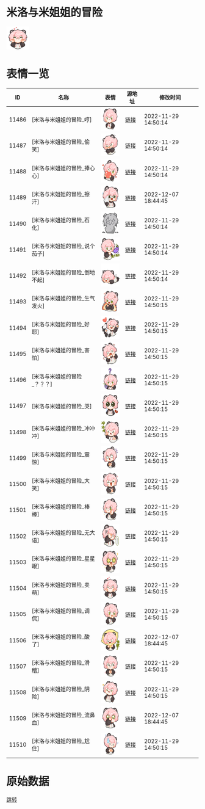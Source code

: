 # 米洛与米姐姐的冒险

<img src="./cover.png" height="60" alt="cover" />

# 表情一览

|ID|名称|表情|源地址|修改时间|
|----|----|----|----|----|
|11486|[米洛与米姐姐的冒险_哼]|<img src="./pic/011486_%5B米洛与米姐姐的冒险_哼%5D.png" height="60" alt="哼"/>|[链接](https://i0.hdslb.com/bfs/garb/item/42539d0c4d055f78d13ff8a6efd00bff0e0c865a.png)|2022-11-29 14:50:14|
|11487|[米洛与米姐姐的冒险_偷笑]|<img src="./pic/011487_%5B米洛与米姐姐的冒险_偷笑%5D.png" height="60" alt="偷笑"/>|[链接](https://i0.hdslb.com/bfs/garb/item/a29ed271860f68e7ef9d7d912b019c771c03bcba.png)|2022-11-29 14:50:14|
|11488|[米洛与米姐姐的冒险_捧心心]|<img src="./pic/011488_%5B米洛与米姐姐的冒险_捧心心%5D.png" height="60" alt="捧心心"/>|[链接](https://i0.hdslb.com/bfs/garb/item/ea4650317ad14004ca3c879da38eb6601fc38947.png)|2022-11-29 14:50:14|
|11489|[米洛与米姐姐的冒险_擦汗]|<img src="./pic/011489_%5B米洛与米姐姐的冒险_擦汗%5D.png" height="60" alt="擦汗"/>|[链接](https://i0.hdslb.com/bfs/garb/item/3677d3799e8ba8246cb3c50f3e95358d300db8f7.png)|2022-12-07 18:44:45|
|11490|[米洛与米姐姐的冒险_石化]|<img src="./pic/011490_%5B米洛与米姐姐的冒险_石化%5D.png" height="60" alt="石化"/>|[链接](https://i0.hdslb.com/bfs/garb/item/3e06607c87e3f24d51293c1102049f64b1b9119c.png)|2022-11-29 14:50:14|
|11491|[米洛与米姐姐的冒险_说个茄子]|<img src="./pic/011491_%5B米洛与米姐姐的冒险_说个茄子%5D.png" height="60" alt="说个茄子"/>|[链接](https://i0.hdslb.com/bfs/garb/item/49787731e3a0772f8ed3c0fbedb0e12c39de7138.png)|2022-11-29 14:50:14|
|11492|[米洛与米姐姐的冒险_倒地不起]|<img src="./pic/011492_%5B米洛与米姐姐的冒险_倒地不起%5D.png" height="60" alt="倒地不起"/>|[链接](https://i0.hdslb.com/bfs/garb/item/fd2f2d6d3e6f15248419480f6389da8073e5058a.png)|2022-11-29 14:50:14|
|11493|[米洛与米姐姐的冒险_生气发火]|<img src="./pic/011493_%5B米洛与米姐姐的冒险_生气发火%5D.png" height="60" alt="生气发火"/>|[链接](https://i0.hdslb.com/bfs/garb/item/0c97e8919a9c4c4cef0e2f047f2f7baaad9ac10c.png)|2022-11-29 14:50:15|
|11494|[米洛与米姐姐的冒险_好耶]|<img src="./pic/011494_%5B米洛与米姐姐的冒险_好耶%5D.png" height="60" alt="好耶"/>|[链接](https://i0.hdslb.com/bfs/garb/item/6d5758dbd1d8a240570b780e1975d624baf5f161.png)|2022-11-29 14:50:15|
|11495|[米洛与米姐姐的冒险_害怕]|<img src="./pic/011495_%5B米洛与米姐姐的冒险_害怕%5D.png" height="60" alt="害怕"/>|[链接](https://i0.hdslb.com/bfs/garb/item/35dcf79da1a328d6507c8c5deaa07a6136399ffa.png)|2022-11-29 14:50:15|
|11496|[米洛与米姐姐的冒险_？？？]|<img src="./pic/011496_%5B米洛与米姐姐的冒险_？？？%5D.png" height="60" alt="？？？"/>|[链接](https://i0.hdslb.com/bfs/garb/item/c5954be7bc15caab7c1f4178b16e9c1c451dae10.png)|2022-11-29 14:50:15|
|11497|[米洛与米姐姐的冒险_哭]|<img src="./pic/011497_%5B米洛与米姐姐的冒险_哭%5D.png" height="60" alt="哭"/>|[链接](https://i0.hdslb.com/bfs/garb/item/dfdead40a515f3e8d1143f130f3b6f7bb4bf8e90.png)|2022-11-29 14:50:15|
|11498|[米洛与米姐姐的冒险_冲冲冲]|<img src="./pic/011498_%5B米洛与米姐姐的冒险_冲冲冲%5D.png" height="60" alt="冲冲冲"/>|[链接](https://i0.hdslb.com/bfs/garb/item/47294b1d8fb8ec78410cd7f0156bcf010811f2a2.png)|2022-11-29 14:50:15|
|11499|[米洛与米姐姐的冒险_震惊]|<img src="./pic/011499_%5B米洛与米姐姐的冒险_震惊%5D.png" height="60" alt="震惊"/>|[链接](https://i0.hdslb.com/bfs/garb/item/b26dfbab8aba070b74cf1a34221772865bca7b2b.png)|2022-11-29 14:50:15|
|11500|[米洛与米姐姐的冒险_大笑]|<img src="./pic/011500_%5B米洛与米姐姐的冒险_大笑%5D.png" height="60" alt="大笑"/>|[链接](https://i0.hdslb.com/bfs/garb/item/5faac85e594e3e0c90bcc8b6a5c5a74fdeff4039.png)|2022-11-29 14:50:15|
|11501|[米洛与米姐姐的冒险_棒棒]|<img src="./pic/011501_%5B米洛与米姐姐的冒险_棒棒%5D.png" height="60" alt="棒棒"/>|[链接](https://i0.hdslb.com/bfs/garb/item/27ff252fe06cec5eefba698c2d858d4b4aeb3a77.png)|2022-11-29 14:50:15|
|11502|[米洛与米姐姐的冒险_无大语]|<img src="./pic/011502_%5B米洛与米姐姐的冒险_无大语%5D.png" height="60" alt="无大语"/>|[链接](https://i0.hdslb.com/bfs/garb/item/b408a11ac989314d2e2f3848abdc46dd9aaec7c2.png)|2022-11-29 14:50:15|
|11503|[米洛与米姐姐的冒险_星星眼]|<img src="./pic/011503_%5B米洛与米姐姐的冒险_星星眼%5D.png" height="60" alt="星星眼"/>|[链接](https://i0.hdslb.com/bfs/garb/item/ccd53c128237a8161378e00a6f1b683112d32fab.png)|2022-11-29 14:50:15|
|11504|[米洛与米姐姐的冒险_卖萌]|<img src="./pic/011504_%5B米洛与米姐姐的冒险_卖萌%5D.png" height="60" alt="卖萌"/>|[链接](https://i0.hdslb.com/bfs/garb/item/a5d3f6603f771a21ea01c217138a36ab1dad0a91.png)|2022-11-29 14:50:15|
|11505|[米洛与米姐姐的冒险_调侃]|<img src="./pic/011505_%5B米洛与米姐姐的冒险_调侃%5D.png" height="60" alt="调侃"/>|[链接](https://i0.hdslb.com/bfs/garb/item/41d1d794f3c5afd1f37656f91a6c8452231f9f9f.png)|2022-11-29 14:50:15|
|11506|[米洛与米姐姐的冒险_酸了]|<img src="./pic/011506_%5B米洛与米姐姐的冒险_酸了%5D.png" height="60" alt="酸了"/>|[链接](https://i0.hdslb.com/bfs/garb/item/df996d965947e7858e0bc2fe5f5ac4461263f11a.png)|2022-12-07 18:44:45|
|11507|[米洛与米姐姐的冒险_滑稽]|<img src="./pic/011507_%5B米洛与米姐姐的冒险_滑稽%5D.png" height="60" alt="滑稽"/>|[链接](https://i0.hdslb.com/bfs/garb/item/55b5cd1b664719ddc49bedaa18b5d11b96432a6f.png)|2022-11-29 14:50:15|
|11508|[米洛与米姐姐的冒险_阴险]|<img src="./pic/011508_%5B米洛与米姐姐的冒险_阴险%5D.png" height="60" alt="阴险"/>|[链接](https://i0.hdslb.com/bfs/garb/item/fcb840db6426659ca65742558589a390a99117d8.png)|2022-11-29 14:50:15|
|11509|[米洛与米姐姐的冒险_流鼻血]|<img src="./pic/011509_%5B米洛与米姐姐的冒险_流鼻血%5D.png" height="60" alt="流鼻血"/>|[链接](https://i0.hdslb.com/bfs/garb/item/db91b4f9a321b3e9a60f08e967c6072e1f8f3302.png)|2022-12-07 18:44:45|
|11510|[米洛与米姐姐的冒险_尬住]|<img src="./pic/011510_%5B米洛与米姐姐的冒险_尬住%5D.png" height="60" alt="尬住"/>|[链接](https://i0.hdslb.com/bfs/garb/item/313fcef6dc17d620db84519fe25ba88338894a7c.png)|2022-11-29 14:50:15|

# 原始数据

[跳转](./raw.json)


